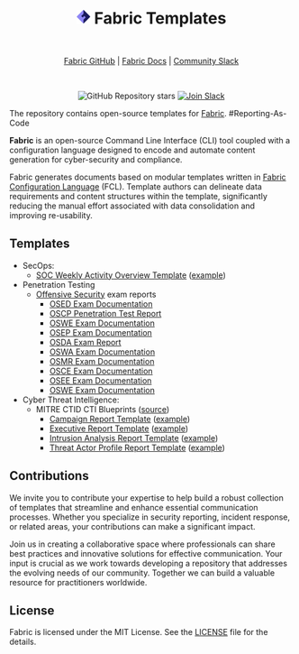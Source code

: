 <!-- markdownlint-disable -->

<div align="center">
  
# <img src=".github/fabric.svg" alt="Fabric logo" width="25px"/> Fabric Templates

<br/>

[Fabric GitHub](https://github.com/blackstork-io/fabric) | [Fabric Docs](https://blackstork.io/fabric/docs/) | [Community Slack](https://fabric-community.slack.com/)

<br/>

![GitHub Repository stars](https://img.shields.io/github/stars/blackstork-io/fabric-templates?style=social)
[![Join Slack](https://img.shields.io/badge/slack-join-8F87F7)](https://fabric-community.slack.com/)

</div>

The repository contains open-source templates for [Fabric](https://github.com/blackstork-io/fabric). #Reporting-As-Code

**Fabric** is an open-source Command Line Interface (CLI) tool coupled with a configuration language designed to encode and automate content generation for cyber-security and compliance.

Fabric generates documents based on modular templates written in [Fabric Configuration Language](https://blackstork.io/fabric/docs/language/) (FCL). Template authors can delineate data requirements and content structures within the template, significantly reducing the manual effort associated with data consolidation and improving re-usability.

## Templates

- SecOps:
    - [SOC Weekly Activity Overview Template](https://github.com/blackstork-io/fabric-templates/tree/main/cybersec/secops/soc-weekly-activity-overview-elastic-security.fabric) ([example](https://github.com/blackstork-io/fabric-templates/tree/main/cybersec/secops/soc-weekly-activity-overview-elastic-security.md))
- Penetration Testing
  - [Offensive Security](https://www.offsec.com/) exam reports
    - [OSED Exam Documentation](https://github.com/blackstork-io/fabric-templates/tree/main/cybersec/pentesting/offsec-osed-exam-report.fabric)
    - [OSCP Penetration Test Report](https://github.com/blackstork-io/fabric-templates/tree/main/cybersec/pentesting/offsec-oscp-exam-report.fabric)
    - [OSWE Exam Documentation](https://github.com/blackstork-io/fabric-templates/tree/main/cybersec/pentesting/offsec-oswp-exam-report.fabric)
    - [OSEP Exam Documentation](https://github.com/blackstork-io/fabric-templates/tree/main/cybersec/pentesting/offsec-osep-exam-report.fabric)
    - [OSDA Exam Report](https://github.com/blackstork-io/fabric-templates/tree/main/cybersec/pentesting/offsec-osda-exam-report.fabric)
    - [OSWA Exam Documentation](https://github.com/blackstork-io/fabric-templates/tree/main/cybersec/pentesting/offsec-oswa-exam-report.fabric)
    - [OSMR Exam Documentation](https://github.com/blackstork-io/fabric-templates/tree/main/cybersec/pentesting/offsec-osmr-exam-report.fabric)
    - [OSCE Exam Documentation](https://github.com/blackstork-io/fabric-templates/tree/main/cybersec/pentesting/offsec-osce-exam-report.fabric)
    - [OSEE Exam Documentation](https://github.com/blackstork-io/fabric-templates/tree/main/cybersec/pentesting/offsec-osee-exam-report.fabric)
    - [OSWE Exam Documentation](https://github.com/blackstork-io/fabric-templates/tree/main/cybersec/pentesting/offsec-oswe-exam-report.fabric)
- Cyber Threat Intelligence:
  - MITRE CTID CTI Blueprints ([source](https://mitre-engenuity.org/cybersecurity/center-for-threat-informed-defense/our-work/cti-blueprints/))
    - [Campaign Report Template](https://github.com/blackstork-io/fabric-templates/tree/main/cybersec/cti/mitre-ctid-campaign-report.fabric) ([example](https://github.com/blackstork-io/fabric-templates/tree/main/cybersec/cti/mitre-ctid-campaign-report.md))
    - [Executive Report Template](https://github.com/blackstork-io/fabric-templates/tree/main/cybersec/cti/mitre-ctid-executive-report.fabric) ([example](https://github.com/blackstork-io/fabric-templates/tree/main/cybersec/cti/mitre-ctid-executive-report.md))
    - [Intrusion Analysis Report Template](https://github.com/blackstork-io/fabric-templates/tree/main/cybersec/cti/mitre-ctid-intrusion-analysis-report.fabric) ([example](https://github.com/blackstork-io/fabric-templates/tree/main/cybersec/cti/mitre-ctid-intrusion-analysis-report.md))
    - [Threat Actor Profile Report Template](https://github.com/blackstork-io/fabric-templates/tree/main/cybersec/cti/mitre-ctid-threat-actor-profile-report.fabric) ([example](https://github.com/blackstork-io/fabric-templates/tree/main/cybersec/cti/mitre-ctid-threat-actor-profile-report.md))

## Contributions

We invite you to contribute your expertise to help build a robust collection of templates that streamline and enhance essential communication processes. Whether you specialize in security reporting, incident response, or related areas, your contributions can make a significant impact.

Join us in creating a collaborative space where professionals can share best practices and innovative solutions for effective communication. Your input is crucial as we work towards developing a repository that addresses the evolving needs of our community. Together we can build a valuable resource for practitioners worldwide.

## License

Fabric is licensed under the MIT License. See the [LICENSE](LICENSE) file for the details.

